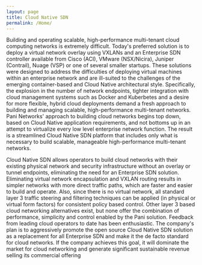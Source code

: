```yaml
---
layout: page
title: Cloud Native SDN
permalink: /Home/
---
```

Building and operating scalable, high-performance multi-tenant cloud computing networks is extremely difficult.  Today's preferred solution is to deploy a virtual network overlay using VXLANs and an Enterprise SDN controller available from Cisco (ACI), VMware (NSX/Nicira), Juniper (Contrail), Nuage (VSP) or one of several smaller startups. These solutions were designed to address the difficulties of deploying virtual machines within an enterprise network and are ill-suited to the challenges of the emerging container-based and Cloud Native architectural style. Specifically, the explosion in the number of network endpoints, tighter integration with cloud management systems such as Docker and Kuberbetes and a desire for more flexible, hybrid cloud deployments demand a fresh approach to building and managing scalable, high-performance multi-tenant networks. 
Pani Networks' approach to building cloud networks begins top down, based on Cloud Native application requirements, and not bottoms up in an attempt to virtualize every low level enterprise network function. The result is a streamlined Cloud Native SDN platform that includes only what is necessary to build scalable, manageable high-performance multi-tenant networks. 

Cloud Native SDN allows operators to build cloud networks with their existing physical network and security infrastructure without an overlay or tunnel endpoints, eliminating the need for an Enterprise SDN solution.  Eliminating virtual network encapsulation and VXLAN routing results in simpler networks with more direct traffic paths, which are faster and easier to build and operate. Also, since there is no virtual network, all standard layer 3 traffic steering and filtering techniques can be applied (in physical or virtual form factors) for consistent policy based control.  Other layer 3 based cloud networking alternatives exist, but none offer the combination of performance, simplicity and control enabled by the Pani solution. Feedback from leading cloud operators to date has been enthusiastic. 
The company's plan is to aggressively promote the open source Cloud Native SDN solution as a replacement for all Enterprise SDN and make it the de facto standard for cloud networks. If the company achieves this goal, it will dominate the market for cloud networking and generate significant sustainable revenue selling its commercial offering
